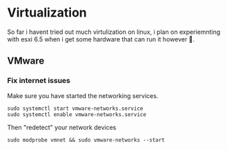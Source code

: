 # Virtualization

So far i havent tried out much virtulization on linux, i plan on experiemnting with esxi 6.5 when i get some hardware that can run it however 🙂.

## VMware

### Fix internet issues

Make sure you have started the networking services.

```none
sudo systemctl start vmware-networks.service
sudo systemctl enable vmware-networks.service
```

Then "redetect" your network devices

```none
sudo modprobe vmnet && sudo vmware-networks --start
```
